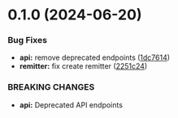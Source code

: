 # 0.1.0 (2024-06-20)


### Bug Fixes

* **api:** remove deprecated endpoints ([1dc7614](https://github.com/jethroverganio1997/flutter-ci-cd/commit/1dc76140c5f96c62e7bdc4d834a9b92c930e39d6))
* **remitter:** fix create remitter ([2251c24](https://github.com/jethroverganio1997/flutter-ci-cd/commit/2251c243c38fe1b8c9e2e7b99dba3525dced4d2e))


### BREAKING CHANGES

* **api:** Deprecated API endpoints



